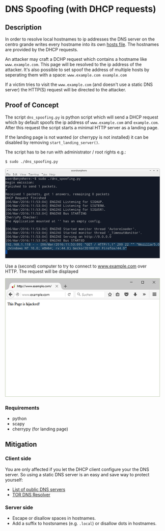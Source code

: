 # DNS Spoofing (with DHCP requests)

## Description
In order to resolve local hostnames to ip addresses the DNS server on the
centro grande writes every hostname into its own [hosts file][1].
The hostnames are provided by the DHCP requests.

An attacker may craft a DCHP request which contains a hostname like
`www.example.com`. This page will be resolved to the ip address of the
attacker. It's also possible to set spoof the address of multiple hosts by
seperating them with a space: `www.example.com example.com`

If a victim tries to visit the `www.example.com` (and doesn't use a static
DNS server) the HTTP(S) request will be directed to the attacker.  

## Proof of Concept
The script `dns_spoofing.py` is python script which will send a DHCP request
which by default spoofs the ip address of `www.example.com` and `example.com`.
After this request the script starts a minimal HTTP server as a landing page.

If the landing page is not wanted (or cherrypy is not installed)
it can be disabled by removing `start_landing_server()`.

The script has to be run with administrator / root rights e.g.:

```sh
$ sudo ./dns_spoofing.py
```

![Screenshot attacker](img/screenshot-attacker.png)

Use a (second) computer to try to connect to www.example.com over HTTP. The
request will be displayed 

![Screenshot victim](img/screenshot-victim.png)


### Requirements
 * python
 * scapy
 * cherrypy (for landing page)

## Mitigation
### Client side
You are only affected if you let the DHCP client configure your the DNS server.
So using a static DNS server is an easy and save way to protect yourself:

* [List of public DNS servers](https://duckduckgo.com/?q=public+dns+server)
* [TOR DNS Resolver](https://trac.torproject.org/projects/tor/wiki/doc/DnsResolver)

### Server side
 * Escape or disallow spaces in hostnames.
 * Add a suffix to hostsnames (e.g. `.local`) or disallow dots in hostnames.

[1]: https://en.wikipedia.org/wiki/Hosts_%28file%29
